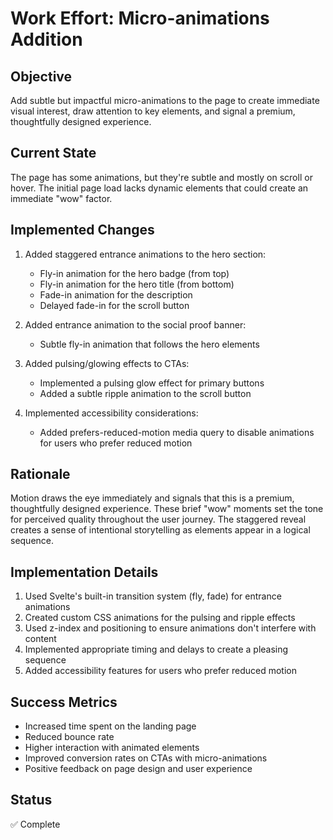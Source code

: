 # Work Effort: Micro-animations Addition

## Objective
Add subtle but impactful micro-animations to the page to create immediate visual interest, draw attention to key elements, and signal a premium, thoughtfully designed experience.

## Current State
The page has some animations, but they're subtle and mostly on scroll or hover. The initial page load lacks dynamic elements that could create an immediate "wow" factor.

## Implemented Changes
1. Added staggered entrance animations to the hero section:
   - Fly-in animation for the hero badge (from top)
   - Fly-in animation for the hero title (from bottom)
   - Fade-in animation for the description
   - Delayed fade-in for the scroll button

2. Added entrance animation to the social proof banner:
   - Subtle fly-in animation that follows the hero elements

3. Added pulsing/glowing effects to CTAs:
   - Implemented a pulsing glow effect for primary buttons
   - Added a subtle ripple animation to the scroll button

4. Implemented accessibility considerations:
   - Added prefers-reduced-motion media query to disable animations for users who prefer reduced motion

## Rationale
Motion draws the eye immediately and signals that this is a premium, thoughtfully designed experience. These brief "wow" moments set the tone for perceived quality throughout the user journey. The staggered reveal creates a sense of intentional storytelling as elements appear in a logical sequence.

## Implementation Details
1. Used Svelte's built-in transition system (fly, fade) for entrance animations
2. Created custom CSS animations for the pulsing and ripple effects
3. Used z-index and positioning to ensure animations don't interfere with content
4. Implemented appropriate timing and delays to create a pleasing sequence
5. Added accessibility features for users who prefer reduced motion

## Success Metrics
- Increased time spent on the landing page
- Reduced bounce rate
- Higher interaction with animated elements
- Improved conversion rates on CTAs with micro-animations
- Positive feedback on page design and user experience

## Status
✅ Complete